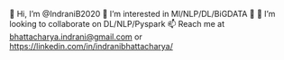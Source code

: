 👋 Hi, I’m @IndraniB2020
👀 I’m interested in Ml/NLP/DL/BiGDATA
🌱
💞️ I’m looking to collaborate on DL/NLP/Pyspark
📫 Reach me at bhattacharya.indrani@gmail.com or https://linkedin.com/in/indranibhattacharya/
